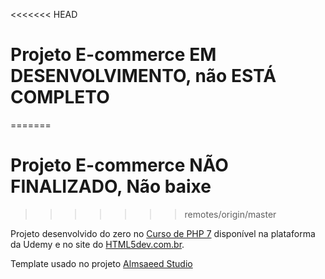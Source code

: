 <<<<<<< HEAD
# Projeto E-commerce EM DESENVOLVIMENTO, não ESTÁ COMPLETO
=======
# Projeto E-commerce NÃO FINALIZADO, Não baixe
>>>>>>> remotes/origin/master

Projeto desenvolvido do zero no [Curso de PHP 7](https://www.udemy.com/curso-completo-de-php-7/) disponível na plataforma da Udemy e no site do [HTML5dev.com.br](https://www.html5dev.com.br/curso/curso-completo-de-php-7).

Template usado no projeto [Almsaeed Studio](https://almsaeedstudio.com)

